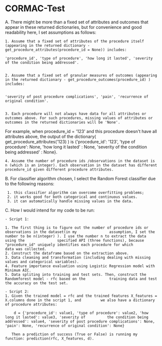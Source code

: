 # CORMAC-Test


A. There might be more than a fixed set of attributes and outcomes that appear in these returned dictionaries, but for convenience and good readability here, I set assumptions as follows:


	1. Assume that a fixed set of attributes of the procedure itself (appearing in the returned dictionary - get_procedure_attributes(procedure_id = None)) includes:

	'procedure_id', 'type of procedure', 'how long it lasted', 'severity of the condition being addressed'.


	2. Assume that a fixed set of granular measures of outcomes (appearing in the returned dictionary - get_procedure_outcomes(procedure_id) ) includes:


	'severity of post procedure complications', 'pain', 'recurrence of original condition'.


	3. Each procedure will not always have data for all attributes or outcomes above. For such procedures, missing values of attributes or outcomes in the returned dictionaries will be 'None'. 

For example, when procedure_id = '123' and this procedure doesn't have all attributes above, the output of the dictionary( get_procedure_attributes('123) ) is {'procedure_id': '123', 'type of procedure': None, 'how long it lasted' : None, 'severity of the condition being addressed' : None}.


	4. Assume the number of procedure ids /observations in the dataset is n (which is an integer). Each observation in the dataset has different procedure_id given different procedure attributes.


B. For classifier algorithm chosen, I select the Random Forest classifier due to the following reasons:

     1. this classifier algorithm can overcome overfitting problems;
     2. it works good for both categorical and continuous values.
     3. it can automatically handle missing values in the data.


C. How I would intend for my code to be run:

	- Script 1:

	1. The first thing is to figure out the number of procedure ids or observations in the dataset(in my               assumption, I set the number to be n(integer) ). I use the number n to extract the data using the               specified API (three functions), because "procedure_id" uniquely identifies each procedure for which           data was collected. 
	2. Construct the dataframe based on the extraction above.
	3. Data cleaning and transformation (including dealing with missing values and categorical variables).
	4. Feature importance evaluation using Logistic Regression model with Minimum AIC.
	5. Data spliting into training and test sets. Then, construct the Randomforest model - rfc based on the           training data and test the accuracy on the test set.
	
	- Script 2:
	1. Given the trained model = rfc and the trained features X_features = X.columns done in the script 1, and         we also have a dictionary of procedure attributes:

		d = {'procedure_id': value1, 'type of procedure': value2, 'how long it lasted': value3, 'severity of          the condition being addressed': value4, 'severity of post procedure complications': None,                      'pain': None, 'recurrence of original condition': None}

	   Then a prediction of success (True or False) is running my function: prediction(rfc, X_features, d).
	
